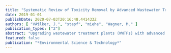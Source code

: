 ```yaml
---
title: "Systematic Review of Toxicity Removal by Advanced Wastewater Treatment Technologies via Ozonation and Activated Carbon"
date: 2019-01-01
publishDate: 2020-07-03T20:16:48.441433Z
authors: [ "VÃ¶lker, J.", "stapf", "miehe", "Wagner, M." ]
publication_types: ["2"]
abstract: "Upgrading wastewater treatment plants (WWTPs) with advanced technologies is one key strategy to reduce micropollutant emissions. Given the complex chemical composition of wastewater, toxicity removal is an integral parameter to assess the performance of WWTPs. Thus, the goal of this systematic review is to evaluate how effectively ozonation and activated carbon remove in vitro and in vivo toxicity. Out of 2464 publications, we extracted 46 relevant studies conducted at 22 pilot or full-scale WWTPs. We performed a quantitative and qualitative evaluation of in vitro (100 assays) and in vivo data (20 species), respectively. Data is more abundant on ozonation (573 data points) than on an activated carbon treatment (162 data points), and certain in vitro end points (especially estrogenicity) and in vivo models (e.g., daphnids) dominate. The literature shows that while a conventional treatment effectively reduces toxicity, residual effects in the effluents may represent a risk to the receiving ecosystem on the basis of effect-based trigger values. In general, an upgrade to ozonation or activated carbon treatment will significantly increase toxicity removal with similar performance. Nevertheless, ozonation generates toxic transformation products that can be removed by a post-treatment. By assessing the growing body of effect-based studies, we identify sensitive and underrepresented end points and species and provide guidance for future research."
featured: false
publication: "*Environmental Science & Technology*"
---
```



